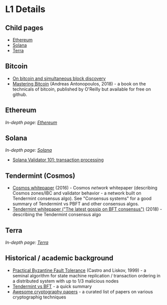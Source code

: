 # L1 Details

## Child pages
* [Ethereum](Ethereum.md)
* [Solana](Solana.md)
* [Terra](Terra.md)

## Bitcoin
* [On bitcoin and simultaneous block discovery](https://insights.deribit.com/market-research/was-there-a-bitcoin-double-spend-on-jan-20-2021/)
* [Mastering Bitcoin](https://github.com/bitcoinbook/bitcoinbook) (Andreas Antonopoulos, 2018) - 
  a book on the technicals of bitcoin, published by O'Reilly but available for free on github.

## Ethereum
_In-depth page: [Ethereum](Ethereum.md)_

## Solana
_In-depth page: [Solana](Solana.md)_
* [Solana Validator 101: transaction processing](https://jito-labs.medium.com/solana-validator-101-transaction-processing-90bcdc271143)

## Tendermint (Cosmos)
* [Cosmos whitepaper](https://v1.cosmos.network/resources/whitepaper) (2016) -
  Cosmos _network_ whitepaper (describing Cosmos zones/IBC and validator behavior - a network built on Tendermint consensus algo).
  See "Consensus systems" for a good summary of Tendermint vs PBFT and other consensus algos.
* [Tendermint whitepaper ("The latest gossip on BFT consensus")](https://arxiv.org/pdf/1807.04938.pdf) (2018) -
  describing the Tendermint consensus algo

## Terra
_In-depth page: [Terra](Terra.md)_

## Historical / academic background
* [Practical Byzantine Fault Tolerance](https://pmg.csail.mit.edu/papers/osdi99.pdf) (Castro and Liskov, 1999) -
  a seminal algorithm for state machine replication / transaction ordering in a distributed system with up to 1/3 malicious nodes
* [Tendermint vs BFT](https://blog.cosmos.network/tendermint-vs-pbft-12e9f294c9ab) - a quick summary
* [Awesome cryptography papers](https://github.com/pFarb/awesome-crypto-papers) - 
  a curated list of papers on various cryptographig techniques